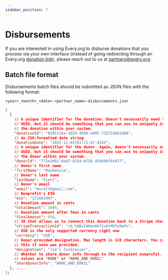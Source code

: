 ```yaml
---
sidebar_position: 7
---
```


# Disbursements

If you are interested in using Every.org to disburse donations that you process
via your own interface (instead of going redirecting through an Every.org
[donation link](./donate-link.md)), please reach out to us at
[partners@every.org](mailto:partners@every.org).

## Batch file format

Disbursements batch files should be submitted as JSON files with the following
format:

`<year>_<month>_<date>-<partner_name>-disbursements.json`

```json
[
  {
    // A unique identifier for the donation. Doesn't necessarily need to be a
    // UUID, but it should be something that you can use to uniquely identify
    // the donation within your system.
    "donationId": "82957c6a-3d29-4690-a99f-732731bb3d08",
    // An ISO-formatted date string
    "donationDate": "2022-12-01T01:21:47.415Z",
    // A unique identifier for the donor. Again, doesn't necessarily need to be a
    // UUID, but it should be something that you can use to uniquely identify
    // the donor within your system.
    "donorId": "772e3d02-0ad7-4144-8f5b-45bb90f8c077",
    // Donor's first name
    "firstName": "MacKenzie",
    // Donor's last name
    "lastName": "Scott",
    // Donor's email
    "email": "mscott@gmail.com",
    // Nonprofit's EIN
    "ein": "271661997",
    // Donation amount in cents
    "totalAmount": 1000,
    // Donation amount after fees in cents
    "finalAmount": 950,
    // ID that allows us to connect this donation back to a Stripe charge
    "stripeTransactionId": "ch_tABvI4HmnAhYIs8rMUle9mTn",
    // USD is the only supported currency right now
    "currency": "USD",
    // Donor-provided designation. Max length is 128 characters. You can omit
    // this if none was provided.
    "designation": "Jim's fundraiser",
    // Whether to share donor info through to the recipient nonprofit. Valid
    // values are "NONE" or "NAME_AND_EMAIL"
    "shareDonorInfo": "NAME_AND_EMAIL"
  }, ...
];
```
